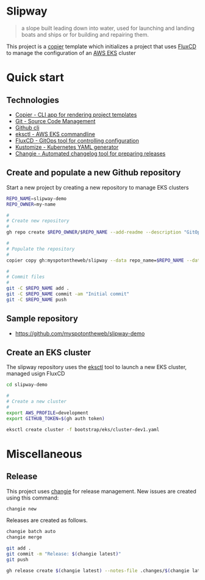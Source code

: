# Slipway

> a slope built leading down into water, used for launching and landing boats and ships or for building and repairing them.

This project is a [copier](https://copier.readthedocs.io/) template which initializes a project that uses [FluxCD](https://fluxcd.io/) to manage 
the configuration of an [AWS EKS](https://aws.amazon.com/eks/) cluster 

# Quick start

## Technologies

* [Copier - CLI app for rendering project templates](https://copier.readthedocs.io)
* [Git - Source Code Management](https://git-scm.com/)
* [Github cli](https://cli.github.com/)
* [eksctl - AWS EKS commandline](https://eksctl.io/)
* [FluxCD - GitOps tool for controlling configuration](https://fluxcd.io/)
* [Kustomize - Kubernetes YAML generator](https://kustomize.io/)
* [Changie - Automated changelog tool for preparing releases](https://changie.dev/)


## Create and populate a new Github repository

Start a new project by creating a new repository to manage EKS clusters

```bash
REPO_NAME=slipway-demo
REPO_OWNER=my-name

#
# Create new repository
#
gh repo create $REPO_OWNER/$REPO_NAME --add-readme --description "GitOps repository using slipway template" --clone --private

#
# Populate the repository
#
copier copy gh:myspotontheweb/slipway --data repo_name=$REPO_NAME --data repo_owner=$REPO_OWNER $REPO_NAME

#
# Commit files
#
git -C $REPO_NAME add .
git -C $REPO_NAME commit -am "Initial commit"
git -C $REPO_NAME push
```

## Sample repository

* https://github.com/myspotontheweb/slipway-demo

## Create an EKS cluster

The slipway repository uses the [eksctl](https://eksctl.io/) tool to launch a new EKS cluster, managed usign FluxCD

```bash
cd slipway-demo

#
# Create a new cluster
#
export AWS_PROFILE=development
export GITHUB_TOKEN=$(gh auth token)

eksctl create cluster -f bootstrap/eks/cluster-dev1.yaml
```

# Miscellaneous

## Release

This project uses [changie](https://changie.dev/) for release management. New issues are created using this command:

```bash
changie new
```

Releases are created as follows.

```bash
changie batch auto
changie merge

git add .
git commit -m "Release: $(changie latest)"
git push

gh release create $(changie latest) --notes-file .changes/$(changie latest).md
```
